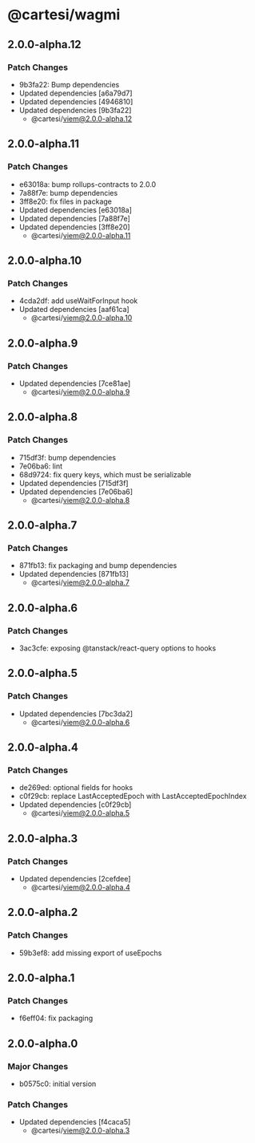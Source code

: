 # @cartesi/wagmi

## 2.0.0-alpha.12

### Patch Changes

- 9b3fa22: Bump dependencies
- Updated dependencies [a6a79d7]
- Updated dependencies [4946810]
- Updated dependencies [9b3fa22]
    - @cartesi/viem@2.0.0-alpha.12

## 2.0.0-alpha.11

### Patch Changes

- e63018a: bump rollups-contracts to 2.0.0
- 7a88f7e: bump dependencies
- 3ff8e20: fix files in package
- Updated dependencies [e63018a]
- Updated dependencies [7a88f7e]
- Updated dependencies [3ff8e20]
    - @cartesi/viem@2.0.0-alpha.11

## 2.0.0-alpha.10

### Patch Changes

- 4cda2df: add useWaitForInput hook
- Updated dependencies [aaf61ca]
    - @cartesi/viem@2.0.0-alpha.10

## 2.0.0-alpha.9

### Patch Changes

- Updated dependencies [7ce81ae]
    - @cartesi/viem@2.0.0-alpha.9

## 2.0.0-alpha.8

### Patch Changes

- 715df3f: bump dependencies
- 7e06ba6: lint
- 68d9724: fix query keys, which must be serializable
- Updated dependencies [715df3f]
- Updated dependencies [7e06ba6]
    - @cartesi/viem@2.0.0-alpha.8

## 2.0.0-alpha.7

### Patch Changes

- 871fb13: fix packaging and bump dependencies
- Updated dependencies [871fb13]
    - @cartesi/viem@2.0.0-alpha.7

## 2.0.0-alpha.6

### Patch Changes

- 3ac3cfe: exposing @tanstack/react-query options to hooks

## 2.0.0-alpha.5

### Patch Changes

- Updated dependencies [7bc3da2]
    - @cartesi/viem@2.0.0-alpha.6

## 2.0.0-alpha.4

### Patch Changes

- de269ed: optional fields for hooks
- c0f29cb: replace LastAcceptedEpoch with LastAcceptedEpochIndex
- Updated dependencies [c0f29cb]
    - @cartesi/viem@2.0.0-alpha.5

## 2.0.0-alpha.3

### Patch Changes

- Updated dependencies [2cefdee]
    - @cartesi/viem@2.0.0-alpha.4

## 2.0.0-alpha.2

### Patch Changes

- 59b3ef8: add missing export of useEpochs

## 2.0.0-alpha.1

### Patch Changes

- f6eff04: fix packaging

## 2.0.0-alpha.0

### Major Changes

- b0575c0: initial version

### Patch Changes

- Updated dependencies [f4caca5]
    - @cartesi/viem@2.0.0-alpha.3
